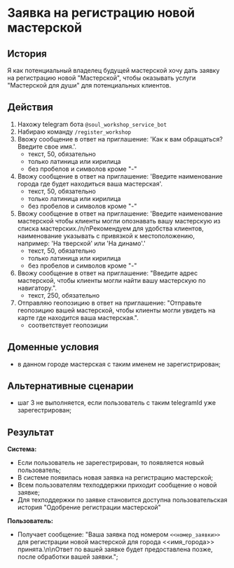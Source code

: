# Заявка на регистрацию новой мастерской
## История
Я как потенциальный владелец будущей мастерской хочу дать заявку на регистрацию новой "Мастерской", чтобы оказывать услуги "Мастерской для души" для потенциальных клиентов.

## Действия
1. Нахожу telegram бота `@soul_workshop_service_bot`
2. Набираю команду `/register_workshop`
3. Ввожу сообщение в ответ на приглашение: 'Как к вам обращаться? Введите свое имя.'.
    - текст, 50, обязательно
    - только латиница или кирилица
    - без пробелов и символов кроме "-"
4. Ввожу сообщение в ответ на приглашение: 'Введите наименование города где будет находиться ваша мастерская'.
    - текст, 50, обязательно
    - только латиница или кирилица
    - без пробелов и символов кроме "-"
5. Ввожу сообщение в ответ на приглашение: 'Введите наименование мастерской чтобы клиенты могли опознавать вашу мастерскую из списка мастерских./n/nРекомендуем для удобства клиентов, наименование указывать с привязкой к местоположению, например: 'На тверской' или 'На динамо'.'
    - текст, 50, обязательно
    - только латиница или кирилица
    - без пробелов и символов кроме "-"
6. Ввожу сообщение в ответ на приглашение: "Введите адрес мастерской, чтобы клиенты могли найти вашу мастерскую по навигатору.".
    - текст, 250, обязательно
7. Отправляю геопозицию в ответ на приглашение: "Отправьте геопозицию вашей мастерской, чтобы клиенты могли увидеть на карте где находится ваша мастерская.".
    - соответствует геопозиции

## Доменные условия
- в данном городе мастерская с таким именем не зарегистрирован;

## Альтернативные сценарии
- шаг 3 не выполняется, если пользователь с таким telegramId уже зарегестрирован;

## Результат
**Система:**
- Если пользователь не зарегестрирован, то появляется новый пользователь;
- В системе появилась новая заявка на регистрацию мастерской;
- Всем пользователям техподдержки приходит сообщение о новой заявке;
- Для техподдержки по заявке становится доступна пользовательская история "Одобрение регистрации мастерской"

**Пользователь:**
- Получает сообщение: "Ваша заявка под номером `<<номер_заявки>>` для регистрации новой мастерской для города <<имя_города>> принята.\n\nОтвет по вашей заявке будет предоставлена позже, после обработки вашей заявки.";
